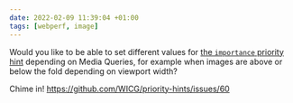 ```yaml
---
date: 2022-02-09 11:39:04 +01:00
tags: [webperf, image]
---
```


Would you like to be able to set different values for [the `importance` priority hint](https://github.com/WICG/priority-hints/blob/main/EXPLAINER.md) depending on Media Queries, for example when images are above or below the fold depending on viewport width?

Chime in! https://github.com/WICG/priority-hints/issues/60
